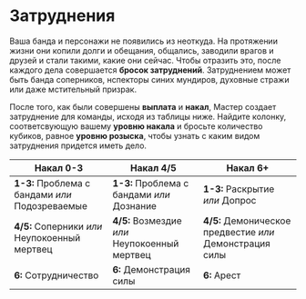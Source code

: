 # Затруднения

Ваша банда и персонажи не появились из неоткуда. На протяжении жизни они копили долги и обещания, общались, заводили врагов и друзей и стали такими, какие они сейчас. Чтобы отразить это, после каждого дела совершается **бросок затруднений**. Затруднением может быть банда соперников, нспекторы синих мундиров, духовные стражи или даже мстительный призрак.

После того, как были совершены **выплата** и **накал**, Мастер создает затруднение для команды, исходя из таблицы ниже. Найдите колонку, соответсвующую вашему **уровню накала** и бросьте количество кубиков, равное **уровню розыска**, чтобы узнать с каким видом затруднения придется иметь дело.

Накал 0-3                                       | Накал 4/5                                     | Накал 6+
------------------------------------------------|-----------------------------------------------|---------------------------------------------------------
**1-3:** Проблема с бандами _или_ Подозреваемые | **1-3:** Проблема с бандами _или_ Дознание    | **1-3:** Раскрытие _или_ Допрос
**4/5:** Соперники _или_ Неупокоенный мертвец   | **4/5:** Возмездие _или_ Неупокоенный мертвец | **4/5:** Демоническое предвестие _или_ Демонстрация силы
**6:** Сотрудничество                           | **6:** Демонстрация силы                      | **6:** Арест

